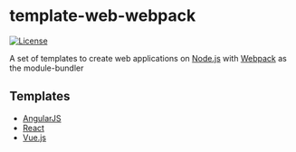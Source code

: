 # template-web-webpack

[![License](https://img.shields.io/badge/LICENSE-GPL%20v3.0-blue.svg)](https://www.gnu.org/licenses/gpl.html)

A set of templates to create web applications on [Node.js](https://nodejs.org/) with [Webpack](https://webpack.js.org/) as the module-bundler

## Templates

 - [AngularJS](angular-js)
 - [React](react)
 - [Vue.js](vue-js)
